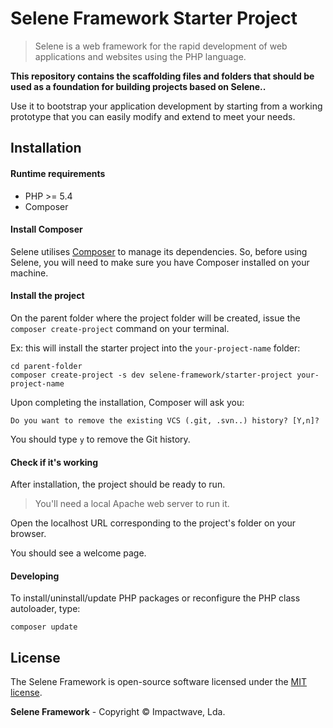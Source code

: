 # Selene Framework Starter Project

> Selene is a web framework for the rapid development of web applications and websites using the PHP language.

**This repository contains the scaffolding files and folders that should be used as a foundation for building projects based on Selene..**

Use it to bootstrap your application development by starting from a working prototype that you can easily modify and extend to meet your needs.

## Installation

#### Runtime requirements

-  PHP >= 5.4
-  Composer

#### Install Composer

Selene utilises [Composer](http://getcomposer.org) to manage its dependencies. So, before using Selene, you will need to make sure you have Composer installed on your machine.


#### Install the project

On the parent folder where the project folder will be created, issue the `composer create-project` command on your terminal.

Ex: this will install the starter project into the `your-project-name` folder:


```shell
cd parent-folder
composer create-project -s dev selene-framework/starter-project your-project-name
```

Upon completing the installation, Composer will ask you:

```
Do you want to remove the existing VCS (.git, .svn..) history? [Y,n]?
```

You should type `y` to remove the Git history.

#### Check if it's working

After installation, the project should be ready to run.

> You'll need a local Apache web server to run it.

Open the localhost URL corresponding to the project's folder on your browser.

You should see a welcome page.

#### Developing

To install/uninstall/update PHP packages or reconfigure the PHP class autoloader, type:

```shell
composer update
```

## License

The Selene Framework is open-source software licensed under the [MIT license](http://opensource.org/licenses/MIT).

**Selene Framework** - Copyright &copy; Impactwave, Lda.
